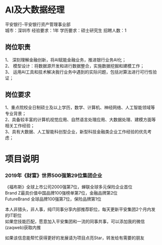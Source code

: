 # AI及大数据经理
平安银行-平安银行资产管理事业部  
城市：深圳市 经验要求：1年 学历要求：硕士研究生  招聘人数：1

## 岗位职责
1、	深刻理解金融创新，将AI赋能金融业务，推进银行业务AI化；   
2、	模型设计：将数据源开发和进行数据整合，实施数据挖掘和建模工作；   
3、	运用AI工具和技术解决我行业务中遇到的实际问题，包括对算法进行可行性验证；

## 岗位要求
1、重点院校全日制硕士及以上学历，数学、计算机、神经网络、人工智能领域等专业背景；   
2、具备较丰富的计算机视觉应用、自然语言处理应用、大数据处理、建模方面等相关工作经验；   
3、具有大数据、人工智能科创型企业，新型科技金融类企业工作经验的优先考虑；

# 项目说明

### 2019年《财富》世界500强第29位集团企业
《福布斯》全球上市公司2000强第7位，蝉联全球多元保险企业首位  
Brand Z最具价值中国品牌100强榜单第7位，金融品牌第2位  
FutureBrand 全球品牌100强第7位，保险品牌第1位

本人非猎头，非人事，纯IT同事分享内部推荐职位，每天更新平安集团2个月内发的IT职位  
如果您技能匹配，愿意加入平安集团和一流的同事共事，可以添加我的微信(zaqweb)获取内推 

如果该信息能帮忙获得更好的发展请为项目点亮Star，转发给有需要的朋友




